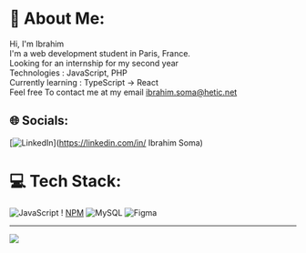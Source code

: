 # 💫 About Me:
Hi, I'm Ibrahim<br>I'm a web development student in Paris, France.<br>Looking for an internship for my second year<br>Technologies : JavaScript, PHP<br>Currently learning : TypeScript -> React <br>Feel free To contact me at my email ibrahim.soma@hetic.net<br>


## 🌐 Socials:
[![LinkedIn](https://img.shields.io/badge/LinkedIn-%230077B5.svg?logo=linkedin&logoColor=white)](https://linkedin.com/in/ Ibrahim Soma) 

# 💻 Tech Stack:
![JavaScript](https://img.shields.io/badge/javascript-%23323330.svg?style=for-the-badge&logo=javascript&logoColor=%23F7DF1E) ! [NPM](https://img.shields.io/badge/NPM-%23CB3837.svg?style=for-the-badge&logo=npm&logoColor=white) ![MySQL](https://img.shields.io/badge/mysql-%2300000f.svg?style=for-the-badge&logo=mysql&logoColor=white) ![Figma](https://img.shields.io/badge/figma-%23F24E1E.svg?style=for-the-badge&logo=figma&logoColor=white)

---
[![](https://visitcount.itsvg.in/api?id=ibra-cod&icon=0&color=10)](https://visitcount.itsvg.in)

<!-- Proudly created with GPRM ( https://gprm.itsvg.in ) -->
